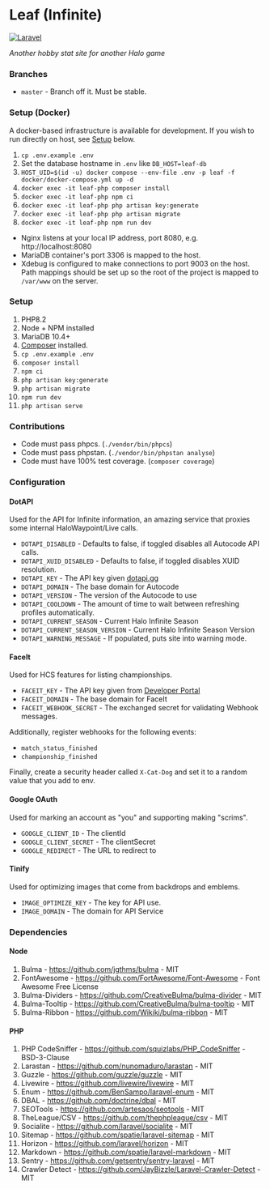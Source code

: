 # Leaf (Infinite)
[![Laravel](https://github.com/iBotPeaches/LeafApp_Infinite/actions/workflows/laravel.yml/badge.svg)](https://github.com/iBotPeaches/LeafApp_Infinite/actions/workflows/laravel.yml)

_Another hobby stat site for another Halo game_

### Branches
 * `master` - Branch off it. Must be stable.

### Setup (Docker)
A docker-based infrastructure is available for development. If you wish to run directly on host, see [Setup](#setup) below.

1. `cp .env.example .env`
1. Set the database hostname in `.env` like `DB_HOST=leaf-db`
1. `HOST_UID=$(id -u) docker compose --env-file .env -p leaf -f docker/docker-compose.yml up -d`
1. `docker exec -it leaf-php composer install`
1. `docker exec -it leaf-php npm ci`
1. `docker exec -it leaf-php php artisan key:generate`
1. `docker exec -it leaf-php php artisan migrate`
1. `docker exec -it leaf-php npm run dev`

* Nginx listens at your local IP address, port 8080, e.g. http://localhost:8080
* MariaDB container's port 3306 is mapped to the host.
* Xdebug is configured to make connections to port 9003 on the host. Path mappings should be set up so the root of the project is mapped to `/var/www` on the server.

### Setup
1. PHP8.2
1. Node + NPM installed
1. MariaDB 10.4+
1. [Composer](https://getcomposer.org/) installed.
1. `cp .env.example .env`
1. `composer install`
1. `npm ci`
1. `php artisan key:generate`
1. `php artisan migrate`
1. `npm run dev`
1. `php artisan serve`

### Contributions
 * Code must pass phpcs. (`./vendor/bin/phpcs`)
 * Code must pass phpstan. (`./vendor/bin/phpstan analyse`)
 * Code must have 100% test coverage. (`composer coverage`)

### Configuration

#### DotAPI
Used for the API for Infinite information, an amazing service that proxies some internal HaloWaypoint/Live calls.

 * `DOTAPI_DISABLED` - Defaults to false, if toggled disables all Autocode API calls.
 * `DOTAPI_XUID_DISABLED` - Defaults to false, if toggled disables XUID resolution.
 * `DOTAPI_KEY` - The API key given [dotapi.gg](https://dotapi.gg)
 * `DOTAPI_DOMAIN` - The base domain for Autocode
 * `DOTAPI_VERSION` - The version of the Autocode to use
 * `DOTAPI_COOLDOWN` - The amount of time to wait between refreshing profiles automatically.
 * `DOTAPI_CURRENT_SEASON` - Current Halo Infinite Season
 * `DOTAPI_CURRENT_SEASON_VERSION` - Current Halo Infinite Season Version
 * `DOTAPI_WARNING_MESSAGE` - If populated, puts site into warning mode.

#### FaceIt
Used for HCS features for listing championships.

 * `FACEIT_KEY` - The API key given from [Developer Portal](https://developers.faceit.com)
 * `FACEIT_DOMAIN` - The base domain for FaceIt
 * `FACEIT_WEBHOOK_SECRET` - The exchanged secret for validating Webhook messages.

Additionally, register webhooks for the following events:

 * `match_status_finished`
 * `championship_finished`

Finally, create a security header called `X-Cat-Dog` and set it to a random value that you add to env.

#### Google OAuth
Used for marking an account as "you" and supporting making "scrims".

 * `GOOGLE_CLIENT_ID` - The clientId
 * `GOOGLE_CLIENT_SECRET` - The clientSecret
 * `GOOGLE_REDIRECT` - The URL to redirect to

#### Tinify
Used for optimizing images that come from backdrops and emblems.
 * `IMAGE_OPTIMIZE_KEY` - The key for API use.
 * `IMAGE_DOMAIN` - The domain for API Service

### Dependencies

#### Node
1. Bulma - https://github.com/jgthms/bulma - MIT
1. FontAwesome - https://github.com/FortAwesome/Font-Awesome - Font Awesome Free License
1. Bulma-Dividers - https://github.com/CreativeBulma/bulma-divider - MIT
1. Bulma-Tooltip - https://github.com/CreativeBulma/bulma-tooltip - MIT
1. Bulma-Ribbon - https://github.com/Wikiki/bulma-ribbon - MIT

#### PHP
1. PHP CodeSniffer - https://github.com/squizlabs/PHP_CodeSniffer - BSD-3-Clause 
1. Larastan - https://github.com/nunomaduro/larastan - MIT
1. Guzzle - https://github.com/guzzle/guzzle - MIT
1. Livewire - https://github.com/livewire/livewire - MIT
1. Enum - https://github.com/BenSampo/laravel-enum - MIT
1. DBAL - https://github.com/doctrine/dbal - MIT
1. SEOTools - https://github.com/artesaos/seotools - MIT
1. TheLeague/CSV - https://github.com/thephpleague/csv - MIT
1. Socialite - https://github.com/laravel/socialite - MIT
1. Sitemap - https://github.com/spatie/laravel-sitemap - MIT
1. Horizon - https://github.com/laravel/horizon - MIT
1. Markdown - https://github.com/spatie/laravel-markdown - MIT
1. Sentry - https://github.com/getsentry/sentry-laravel - MIT
1. Crawler Detect - https://github.com/JayBizzle/Laravel-Crawler-Detect - MIT
